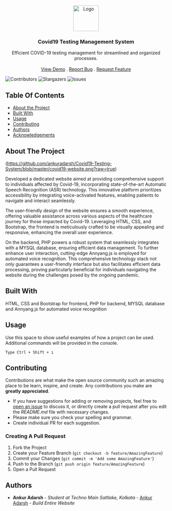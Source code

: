 <br/>
<p align="center">
  <a href="https://github.com/ankuradarsh/Covid19-Testing-System">
    <img src="https://ankuradarsh.000webhostapp.com/img/mask.ico" alt="Logo" width="80" height="80">
  </a>

  <h3 align="center">Covid19 Testing Management System</h3>

  <p align="center">
    Efficient COVID-19 testing management for streamlined and organized processes.
    <br/>
    <br/>
    <a href="https://github.com/ankuradarsh/Covid19-Testing-System">View Demo</a>
    .
    <a href="https://github.com/ankuradarsh/Covid19-Testing-System/issues">Report Bug</a>
    .
    <a href="https://github.com/ankuradarsh/Covid19-Testing-System/issues">Request Feature</a>
  </p>
</p>

![Contributors](https://img.shields.io/github/contributors/ankuradarsh/Covid19-Testing-System?color=dark-green) ![Stargazers](https://img.shields.io/github/stars/ankuradarsh/Covid19-Testing-System?style=social) ![Issues](https://img.shields.io/github/issues/ankuradarsh/Covid19-Testing-System) 

## Table Of Contents

* [About the Project](#about-the-project)
* [Built With](#built-with)
* [Usage](#usage)
* [Contributing](#contributing)
* [Authors](#authors)
* [Acknowledgements](#acknowledgements)

## About The Project

(https://github.com/ankuradarsh/Covid19-Testing-System/blob/master/covid19-website.png?raw=true)

Developed a dedicated website aimed at providing comprehensive support to individuals affected by Covid-19, incorporating state-of-the-art Automatic Speech Recognition (ASR) technology. This innovative platform prioritizes accessibility by integrating voice-activated features, enabling patients to navigate and interact seamlessly.

The user-friendly design of the website ensures a smooth experience, offering valuable assistance across various aspects of the healthcare journey for those impacted by Covid-19. Leveraging HTML, CSS, and Bootstrap, the frontend is meticulously crafted to be visually appealing and responsive, enhancing the overall user experience.

On the backend, PHP powers a robust system that seamlessly integrates with a MYSQL database, ensuring efficient data management. To further enhance user interaction, cutting-edge Annyang.js is employed for automated voice recognition. This comprehensive technology stack not only guarantees a user-friendly interface but also facilitates efficient data processing, proving particularly beneficial for individuals navigating the website during the challenges posed by the ongoing pandemic.

## Built With

HTML, CSS and Bootstrap for frontend, PHP for backend, MYSQL database and Annyang.js for automated voice recognition

## Usage

Use this space to show useful examples of how a project can be used. Additional commands will be provided in the console.

`Type Ctrl + Shift + i`

## Contributing

Contributions are what make the open source community such an amazing place to be learn, inspire, and create. Any contributions you make are **greatly appreciated**.
* If you have suggestions for adding or removing projects, feel free to [open an issue](https://github.com/ankuradarsh/Covid19-Testing-System/issues/new) to discuss it, or directly create a pull request after you edit the *README.md* file with necessary changes.
* Please make sure you check your spelling and grammar.
* Create individual PR for each suggestion.

### Creating A Pull Request

1. Fork the Project
2. Create your Feature Branch (`git checkout -b feature/AmazingFeature`)
3. Commit your Changes (`git commit -m 'Add some AmazingFeature'`)
4. Push to the Branch (`git push origin feature/AmazingFeature`)
5. Open a Pull Request

## Authors

* **Ankur Adarsh** - *Student at Techno Main Saltlake, Kolkata* - [Ankur Adarsh](https://github.com/ankuradarsh) - *Build Entire Website*

